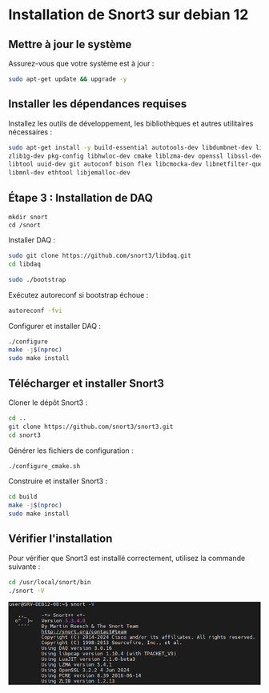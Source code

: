 # Installation de Snort3 sur debian 12

## Mettre à jour le système

Assurez-vous que votre système est à jour :
```bash
sudo apt-get update && upgrade -y
```
## Installer les dépendances requises

Installez les outils de développement, les bibliothèques et autres utilitaires nécessaires :

```bash
sudo apt-get install -y build-essential autotools-dev libdumbnet-dev libluajit-5.1-dev libpcap-dev \
zlib1g-dev pkg-config libhwloc-dev cmake liblzma-dev openssl libssl-dev cpputest libsqlite3-dev \
libtool uuid-dev git autoconf bison flex libcmocka-dev libnetfilter-queue-dev libunwind-dev \
libmnl-dev ethtool libjemalloc-dev
```
## Étape 3 : Installation de DAQ

```
mkdir snort
cd /snort
```

Installer DAQ :

```bash
sudo git clone https://github.com/snort3/libdaq.git
cd libdaq
```

```bash
sudo ./bootstrap
```

Exécutez autoreconf si bootstrap échoue :

```bash
autoreconf -fvi
```

Configurer et installer DAQ :

```bash
./configure
make -j$(nproc)
sudo make install
```


## Télécharger et installer Snort3

Cloner le dépôt Snort3 :

```bash
cd ..
git clone https://github.com/snort3/snort3.git
cd snort3
```

Générer les fichiers de configuration :

```bash
./configure_cmake.sh
```

Construire et installer Snort3 :

```bash
cd build
make -j$(nproc)
sudo make install
```

## Vérifier l'installation
Pour vérifier que Snort3 est installé correctement, utilisez la commande suivante :

```bash
cd /usr/local/snort/bin
./snort -V
```

![alt tag](https://github.com/Zennael/AIS/blob/main/Rendu/Screenshot/snort-version.png)


